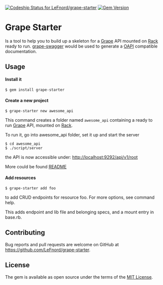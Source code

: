 [![Codeship Status for LeFnord/grape-starter](https://app.codeship.com/projects/91e08e60-9600-0134-5571-4a8607aa1ae3/status?branch=master)](https://app.codeship.com/projects/186901)
[![Gem Version](https://badge.fury.io/rb/grape-starter.svg)](https://badge.fury.io/rb/grape-starter)
# Grape Starter

Is a tool to help you to build up a skeleton for a [Grape](http://github.com/ruby-grape/grape) API mounted on [Rack](https://github.com/rack/rack) ready to run.
[grape-swagger](http://github.com/ruby-grape/grape-swagger) would be used to generate a  [OAPI](https://github.com/OAI/OpenAPI-Specification/blob/master/versions/2.0.md) compatible documentation.


## Usage

#### Install it
```
$ gem install grape-starter
```

#### Create a new project
```
$ grape-starter new awesome_api
```

This command creates a folder named `awesome_api` containing a ready to run [Grape](http://github.com/ruby-grape/grape) API, mounted on [Rack](https://github.com/rack/rack).

To run it, go into awesome_api folder, set it up and start the server
```
$ cd awesome_api
$ ./script/server
```
the API is now accessible under: [http://localhost:9292/api/v1/root](http://localhost:9292/api/v1/root)

More could be found [README](template/README.md)

#### Add resources
```
$ grape-starter add foo
```
to add CRUD endpoints for resource foo. For more options, see command help.

This adds endpoint and lib file and belonging specs, and a mount entry in base.rb.

## Contributing

Bug reports and pull requests are welcome on GitHub at https://github.com/LeFnord/grape-starter.


## License

The gem is available as open source under the terms of the [MIT License](LICENSE).
